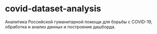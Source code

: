 # covid-dataset-analysis
Аналитика Российской гуманитарной помощи для борьбы с COVID-19, обработка и анализ данных и построение дашборда.
